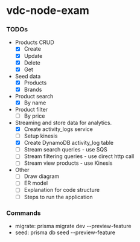 # vdc-node-exam

### TODOs

- Products CRUD
  - [x] Create
  - [x] Update
  - [x] Delete
  - [x] Get
- Seed data
  - [x] Products
  - [x] Brands
- Product search
  - [x] By name
- Product filter
  - [ ] By price
- Streaming and store data for analytics.
  - [x] Create activity_logs service
  - [ ] Setup kinesis
  - [x] Create DynamoDB activity_log table
  - [ ] Stream search queries - use SQS
  - [ ] Stream filtering queries - use direct http call
  - [ ] Stream view products - use Kinesis
- Other
  - [ ] Draw diagram
  - [ ] ER model
  - [ ] Explanation for code structure
  - [ ] Steps to run the application

### Commands

- migrate: prisma migrate dev --preview-feature
- seed: prisma db seed --preview-feature
